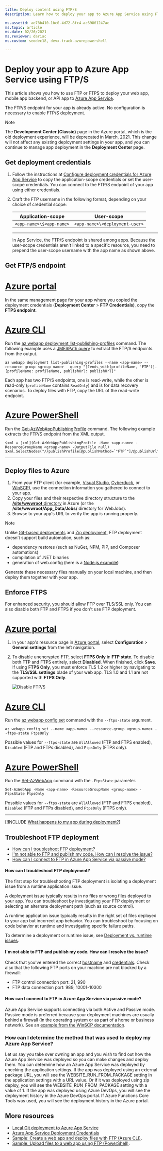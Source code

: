 ```yaml
---
title: Deploy content using FTP/S
description: Learn how to deploy your app to Azure App Service using FTP or FTPS. Improve website security by disabling unencrypted FTP.

ms.assetid: ae78b410-1bc0-4d72-8fc4-ac69801247ae
ms.topic: article
ms.date: 02/26/2021
ms.reviewer: dariac
ms.custom: seodec18, devx-track-azurepowershell

---
```


# Deploy your app to Azure App Service using FTP/S

This article shows you how to use FTP or FTPS to deploy your web app, mobile app backend, 
or API app to [Azure App Service](./overview.md).

The FTP/S endpoint for your app is already active. No configuration is necessary to enable FTP/S deployment.

> [!NOTE]
> The **Development Center (Classic)** page in the Azure portal, which is the old deployment experience, will be deprecated in March, 2021. This change will not affect any existing deployment settings in your app, and you can continue to manage app deployment in the **Deployment Center** page.

## Get deployment credentials

1. Follow the instructions at [Configure deployment credentials for Azure App Service](deploy-configure-credentials.md) to copy the application-scope credentials or set the user-scope credentials. You can connect to the FTP/S endpoint of your app using either credentials.

1. Craft the FTP username in the following format, depending on your choice of credential scope:

    | Application-scope | User-scope |
    | - | - |
    |`<app-name>\$<app-name>`|`<app-name>\<deployment-user>`|

    ---

    In App Service, the FTP/S endpoint is shared among apps. Because the user-scope credentials aren't linked to a specific resource, you need to prepend the user-scope username with the app name as shown above.

## Get FTP/S endpoint
    
# [Azure portal](#tab/portal)

In the same management page for your app where you copied the deployment credentials (**Deployment Center** > **FTP Credentials**), copy the **FTPS endpoint**.

# [Azure CLI](#tab/cli)

Run the [az webapp deployment list-publishing-profiles](/cli/azure/webapp/deployment#az-webapp-deployment-list-publishing-profiles) command. The following example uses a [JMESPath query](/cli/azure/query-azure-cli) to extract the FTP/S endpoints from the output.

```azurecli-interactive
az webapp deployment list-publishing-profiles --name <app-name> --resource-group <group-name> --query "[?ends_with(profileName, 'FTP')].{profileName: profileName, publishUrl: publishUrl}"
```

Each app has two FTP/S endpoints, one is read-write, while the other is read-only (`profileName` contains `ReadOnly`) and is for data recovery scenarios. To deploy files with FTP, copy the URL of the read-write endpoint.

# [Azure PowerShell](#tab/powershell)

Run the [Get-AzWebAppPublishingProfile](/powershell/module/az.websites/get-azwebapppublishingprofile) command. The following example extracts the FTP/S endpoint from the XML output.

```azurepowershell-interactive
$xml = [xml](Get-AzWebAppPublishingProfile -Name <app-name> -ResourceGroupName <group-name> -OutputFile null)
$xml.SelectNodes("//publishProfile[@publishMethod=`"FTP`"]/@publishUrl").value
```

-----

## Deploy files to Azure

1. From your FTP client (for example, [Visual Studio](https://www.visualstudio.com/vs/community/), [Cyberduck](https://cyberduck.io/), or [WinSCP](https://winscp.net/index.php)), use the connection information you gathered to connect to your app.
2. Copy your files and their respective directory structure to the [**/site/wwwroot** directory](https://github.com/projectkudu/kudu/wiki/File-structure-on-azure) in Azure (or the **/site/wwwroot/App_Data/Jobs/** directory for WebJobs).
3. Browse to your app's URL to verify the app is running properly. 

> [!NOTE] 
> Unlike [Git-based deployments](deploy-local-git.md) and [Zip deployment](deploy-zip.md), FTP deployment doesn't support build automation, such as: 
>
> - dependency restores (such as NuGet, NPM, PIP, and Composer automations)
> - compilation of .NET binaries
> - generation of web.config (here is a [Node.js example](https://github.com/projectkudu/kudu/wiki/Using-a-custom-web.config-for-Node-apps))
> 
> Generate these necessary files manually on your local machine, and then deploy them together with your app.
>

## Enforce FTPS

For enhanced security, you should allow FTP over TLS/SSL only. You can also disable both FTP and FTPS if you don't use FTP deployment.

# [Azure portal](#tab/portal)

1. In your app's resource page in [Azure portal](https://portal.azure.com), select **Configuration** > **General settings** from the left navigation.

2. To disable unencrypted FTP, select **FTPS Only** in **FTP state**. To disable both FTP and FTPS entirely, select **Disabled**. When finished, click **Save**. If using **FTPS Only**, you must enforce TLS 1.2 or higher by navigating to the **TLS/SSL settings** blade of your web app. TLS 1.0 and 1.1 are not supported with **FTPS Only**.

    ![Disable FTP/S](./media/app-service-deploy-ftp/disable-ftp.png)

# [Azure CLI](#tab/cli)

Run the [az webapp config set](/cli/azure/webapp/deployment#az-webapp-deployment-list-publishing-profiles) command with the `--ftps-state` argument.

```azurecli-interactive
az webapp config set --name <app-name> --resource-group <group-name> --ftps-state FtpsOnly
```

Possible values for `--ftps-state` are `AllAllowed` (FTP and FTPS enabled), `Disabled` (FTP and FTPs disabled), and `FtpsOnly` (FTPS only).

# [Azure PowerShell](#tab/powershell)

Run the [Set-AzWebApp](/powershell/module/az.websites/set-azwebapp) command with the `-FtpsState` parameter.

```azurepowershell-interactive
Set-AzWebApp -Name <app-name> -ResourceGroupName <group-name> -FtpsState FtpsOnly
```

Possible values for `--ftps-state` are `AllAllowed` (FTP and FTPS enabled), `Disabled` (FTP and FTPs disabled), and `FtpsOnly` (FTPS only).

-----

[!INCLUDE [What happens to my app during deployment?](../../includes/app-service-deploy-atomicity.md)]

## Troubleshoot FTP deployment

- [How can I troubleshoot FTP deployment?](#how-can-i-troubleshoot-ftp-deployment)
- [I'm not able to FTP and publish my code. How can I resolve the issue?](#im-not-able-to-ftp-and-publish-my-code-how-can-i-resolve-the-issue)
- [How can I connect to FTP in Azure App Service via passive mode?](#how-can-i-connect-to-ftp-in-azure-app-service-via-passive-mode)

#### How can I troubleshoot FTP deployment?

The first step for troubleshooting FTP deployment is isolating a deployment issue from a runtime application issue.

A deployment issue typically results in no files or wrong files deployed to your app. You can troubleshoot by investigating your FTP deployment or selecting an alternate deployment path (such as source control).

A runtime application issue typically results in the right set of files deployed to your app but incorrect app behavior. You can troubleshoot by focusing on code behavior at runtime and investigating specific failure paths.

To determine a deployment or runtime issue, see [Deployment vs. runtime issues](https://github.com/projectkudu/kudu/wiki/Deployment-vs-runtime-issues).

#### I'm not able to FTP and publish my code. How can I resolve the issue?
Check that you've entered the correct [hostname](#get-ftps-endpoint) and [credentials](#get-deployment-credentials). Check also that the following FTP ports on your machine are not blocked by a firewall:

- FTP control connection port: 21, 990
- FTP data connection port: 989, 10001-10300
 
#### How can I connect to FTP in Azure App Service via passive mode?
Azure App Service supports connecting via both Active and Passive mode. Passive mode is preferred because your deployment machines are usually behind a firewall (in the operating system or as part of a home or business network). See an [example from the WinSCP documentation](https://winscp.net/docs/ui_login_connection). 

### How can I determine the method that was used to deploy my Azure App Service?
Let us say you take over owning an app and you wish to find out how the Azure App Service was deployed so you can make changes and deploy them. You can determine how an Azure App Service was deployed by checking the application settings. If the app was deployed using an external package URL, you will see the WEBSITE_RUN_FROM_PACKAGE setting in the application settings with a URL value. Or if it was deployed using zip deploy, you will see the WEBSITE_RUN_FROM_PACKAGE setting with a value of 1. If the app was deployed using Azure DevOps, you will see the deployment history in the Azure DevOps portal. If Azure Functions Core Tools was used, you will see the deployment history in the Azure portal.

## More resources

* [Local Git deployment to Azure App Service](deploy-local-git.md)
* [Azure App Service Deployment Credentials](deploy-configure-credentials.md)
* [Sample: Create a web app and deploy files with FTP (Azure CLI)](./scripts/cli-deploy-ftp.md).
* [Sample: Upload files to a web app using FTP (PowerShell)](./scripts/powershell-deploy-ftp.md).
